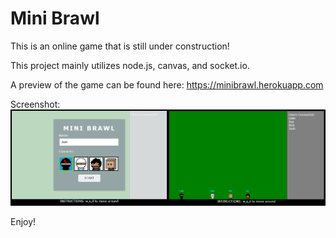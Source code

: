 Mini Brawl
==================

This is an online game that is still under construction!

This project mainly utilizes node.js, canvas, and socket.io.

A preview of the game can be found here:
https://minibrawl.herokuapp.com

Screenshot:
![](https://raw.githubusercontent.com/JoshuaChing/MiniBrawl/master/screenshots/screenshot1.png)

Enjoy!
